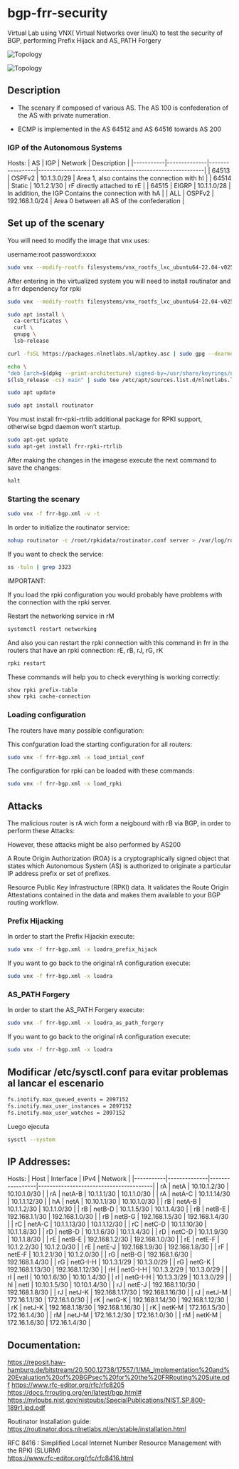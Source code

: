 # bgp-frr-security
Virtual Lab using VNX( Virtual Networks over linuX) to test the security of BGP, performing Prefix Hijack and AS_PATH Forgery

![Topology](img/Topology_BGP_lab.png)

![Topology](img/BGP_Detailed_Topology.png)

## Description 

- The scenary if composed of various AS. The AS 100 is confederation of the AS with private numeration. 


- ECMP is implemented in the AS 64512 and AS 64516 towards AS 200


### IGP of the Autonomous Systems
Hosts:
| AS        | IGP          | Network         |   Description                                            |
|-----------|--------------|-----------------|----------------------------------------------------------|
| 64513     | OSPFv2       | 10.1.3.0/29     | Area 1, also contains the connection with hI             |
| 64514     | Static       | 10.1.2.1/30     | rF directly attached to rE                               |
| 64515     | EIGRP        | 10.1.1.0/28     | In addition, the IGP Contains the connection with hA     |
| ALL       | OSPFv2       | 192.168.1.0/24  | Area 0 between all AS of the confederation               |


## Set up of the scenary

You will need to modify the image that vnx uses:

username:root
password:xxxx

```bash
sudo vnx --modify-rootfs filesystems/vnx_rootfs_lxc_ubuntu64-22.04-v025-fw/
```
After entering in the virtualized system you will need to install routinator and a frr dependency for rpki

```bash
sudo vnx --modify-rootfs filesystems/vnx_rootfs_lxc_ubuntu64-22.04-v025-fw/

sudo apt install \
  ca-certificates \
  curl \
  gnupg \
  lsb-release

curl -fsSL https://packages.nlnetlabs.nl/aptkey.asc | sudo gpg --dearmor -o /usr/share/keyrings/nlnetlabs-archive-keyring.gpg

echo \
"deb [arch=$(dpkg --print-architecture) signed-by=/usr/share/keyrings/nlnetlabs-archive-keyring.gpg] https://packages.nlnetlabs.nl/linux/debian \
$(lsb_release -cs) main" | sudo tee /etc/apt/sources.list.d/nlnetlabs.list > /dev/null

sudo apt update

sudo apt install routinator
```
You must install frr-rpki-rtrlib additional package for RPKI support, otherwise bgpd daemon won’t startup.

```bash
sudo apt-get update
sudo apt-get install frr-rpki-rtrlib
```
After making the changes in the imagese execute the next command to save the changes:

```bash
halt
```

### Starting the scenary

```bash
sudo vnx -f frr-bgp.xml -v -t
```

In order to initialize the routinator service:

```bash
nohup routinator -c /root/rpkidata/routinator.conf server > /var/log/routinator.log 2>&1 &
```

If you want to check the service:

```bash
ss -tuln | grep 3323
```

IMPORTANT:

If you load the rpki configuration you would probably have problems with the connection with the rpki server.

Restart the networking service in rM

```bash
systemctl restart networking
```
And also you can restart the rpki connection with this command in frr in the routers that have an rpki connection: rE, rB, rJ, rG, rK

```bash
rpki restart
```

These commands will help you to check everything is working correctly:

```bash
show rpki prefix-table
show rpki cache-connection 
```
### Loading configuration

The routers have many possible configuration:

This confguration load the starting configuration for all routers:
```bash
sudo vnx -f frr-bgp.xml -x load_intial_conf
```
The configuration for rpki can be loaded with these commands:
```bash
sudo vnx -f frr-bgp.xml -x load_rpki
```


## Attacks 

The malicious router is rA wich form a neigbourd with rB via BGP, in order to perform these Attacks:

However, these attacks might be also performed by AS200

A Route Origin Authorization (ROA) is a cryptographically signed object that states which Autonomous System (AS) is authorized to originate a particular IP address prefix or set of prefixes.

Resource Public Key Infrastructure (RPKI) data. It validates the Route Origin Attestations contained in the data and makes them available to your BGP routing workflow.

### Prefix Hijacking

In order to start the Prefix Hijackin execute:

```bash
sudo vnx -f frr-bgp.xml -x loadra_prefix_hijack
```

If you want to go back to the original rA configuration execute:

```bash
sudo vnx -f frr-bgp.xml -x loadra
```

### AS_PATH Forgery

In order to start the AS_PATH Forgery execute:

```bash
sudo vnx -f frr-bgp.xml -x loadra_as_path_forgery
```

If you want to go back to the original rA configuration execute:

```bash
sudo vnx -f frr-bgp.xml -x loadra
```
## Modificar /etc/sysctl.conf para evitar problemas al lancar el escenario

```bash
fs.inotify.max_queued_events = 2097152
fs.inotify.max_user_instances = 2097152
fs.inotify.max_user_watches = 2097152
```
Luego ejecuta 
```bash
sysctl --system
```
## IP Addresses:
Hosts:
| Host      | Interface    | IPv4            |   Network                              |
|-----------|--------------|-----------------|----------------------------------------|
| rA        | netA         | 10.10.1.2/30    | 10.10.1.0/30                           |
| rA        | netA-B       | 10.1.1.1/30     | 10.1.1.0/30                            |
| rA        | netA-C       | 10.1.1.14/30    | 10.1.1.12/30                           |
| hA        | netA         | 10.10.1.1/30    | 10.10.1.0/30                           |
| rB        | netA-B       | 10.1.1.2/30     | 10.1.1.0/30                            |
| rB        | netB-D       | 10.1.1.5/30     | 10.1.1.4/30                            |
| rB        | netB-E       | 192.168.1.1/30  | 192.168.1.0/30                         |
| rB        | netB-G       | 192.168.1.5/30  | 192.168.1.4/30                         |
| rC        | netA-C       | 10.1.1.13/30    | 10.1.1.12/30                           |
| rC        | netC-D       | 10.1.1.10/30    | 10.1.1.8/30                            |
| rD        | netB-D       | 10.1.1.6/30     | 10.1.1.4/30                            |
| rD        | netC-D       | 10.1.1.9/30     | 10.1.1.8/30                            |
| rE        | netB-E       | 192.168.1.2/30  | 192.168.1.0/30                         |
| rE        | netE-F       | 10.1.2.2/30     | 10.1.2.0/30                            |
| rE        | netE-J       | 192.168.1.9/30  | 192.168.1.8/30                         |
| rF        | netE-F       | 10.1.2.1/30     | 10.1.2.0/30                            |
| rG        | netB-G       | 192.168.1.6/30  | 192.168.1.4/30                         |
| rG        | netG-I-H     | 10.1.3.1/29     | 10.1.3.0/29                            |
| rG        | netG-K       | 192.168.1.13/30 | 192.168.1.12/30                        |
| rH        | netG-I-H     | 10.1.3.2/29     | 10.1.3.0/29                            |
| rI        | netI         | 10.10.1.6/30    | 10.10.1.4/30                           |
| rI        | netG-I-H     | 10.1.3.3/29     | 10.1.3.0/29                            |
| hI        | netI         | 10.10.1.5/30    | 10.10.1.4/30                           |
| rJ        | netE-J       | 192.168.1.10/30 | 192.168.1.8/30                         |
| rJ        | netJ-K       | 192.168.1.17/30 | 192.168.1.16/30                        |
| rJ        | netJ-M       | 172.16.1.1/30   | 172.16.1.0/30                          |
| rK        | netG-K       | 192.168.1.14/30 | 192.168.1.12/30                        |
| rK        | netJ-K       | 192.168.1.18/30 | 192.168.1.16/30                        |
| rK        | netK-M       | 172.16.1.5/30   | 172.16.1.4/30                          |
| rM        | netJ-M       | 172.16.1.2/30   | 172.16.1.0/30                          |
| rM        | netK-M       | 172.16.1.6/30   | 172.16.1.4/30                          |


## Documentation:

https://reposit.haw-hamburg.de/bitstream/20.500.12738/17557/1/MA_Implementation%20and%20Evaluation%20of%20BGPsec%20for%20the%20FRRouting%20Suite.pdf
https://www.rfc-editor.org/rfc/rfc8205
https://docs.frrouting.org/en/latest/bgp.html#
https://nvlpubs.nist.gov/nistpubs/SpecialPublications/NIST.SP.800-189r1.ipd.pdf


Routinator Installation guide:
https://routinator.docs.nlnetlabs.nl/en/stable/installation.html


RFC 8416 : Simplified Local Internet Number Resource Management with the RPKI (SLURM)                         
https://www.rfc-editor.org/rfc/rfc8416.html







